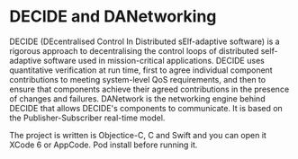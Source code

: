 # DECIDE and DANetworking
DECIDE (DEcentralised Control In Distributed sElf-adaptive software) is a rigorous approach to decentralising the control loops of distributed self-adaptive software used in mission-critical applications. DECIDE uses quantitative verification at run time, first to agree individual component contributions to meeting system-level QoS requirements, and then to ensure that components achieve their agreed contributions in the presence of changes and failures.
DANetwork is the networking engine behind DECIDE that allows DECIDE's components to communicate. It is based on the Publisher-Subscriber real-time model.

The project is written is Objectice-C, C and Swift and you can open it XCode 6 or AppCode.
Pod install before running it.
